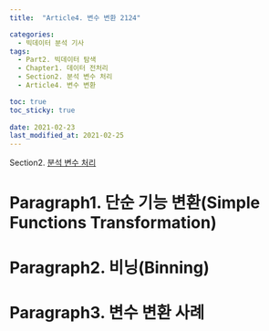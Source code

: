 ```yaml
---
title:  "Article4. 변수 변환 2124"

categories:
  - 빅데이터 분석 기사
tags: 
  - Part2. 빅데이터 탐색
  - Chapter1. 데이터 전처리
  - Section2. 분석 변수 처리
  - Article4. 변수 변환

toc: true
toc_sticky: true
 
date: 2021-02-23
last_modified_at: 2021-02-25
---
```


Section2. [분석 변수 처리]()



# Paragraph1. 단순 기능 변환(Simple Functions Transformation)

# Paragraph2. 비닝(Binning)

# Paragraph3. 변수 변환 사례

